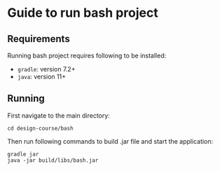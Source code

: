 # Guide to run bash project

## Requirements

Running bash project requires following to be installed:

* `gradle`: version 7.2+
* `java`: version 11+

## Running

First navigate to the main directory:

```
cd design-course/bash
```

Then run following commands to build .jar file and start the application:

```
gradle jar
java -jar build/libs/bash.jar
```
